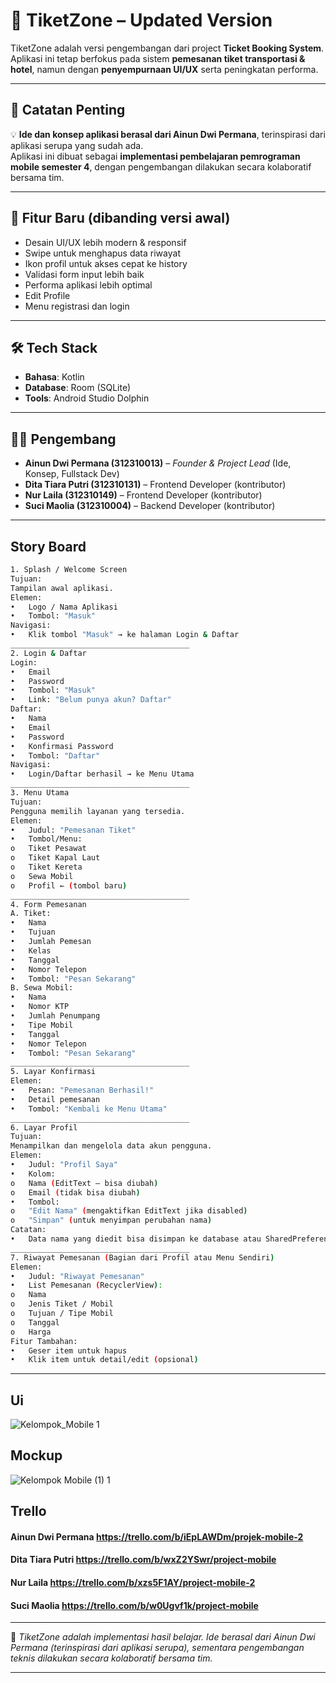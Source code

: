 # 🎫 TiketZone – Updated Version

TiketZone adalah versi pengembangan dari project **Ticket Booking System**.  
Aplikasi ini tetap berfokus pada sistem **pemesanan tiket transportasi & hotel**, namun dengan **penyempurnaan UI/UX** serta peningkatan performa.  

---

## 📌 Catatan Penting
💡 **Ide dan konsep aplikasi berasal dari Ainun Dwi Permana**, terinspirasi dari aplikasi serupa yang sudah ada.  
Aplikasi ini dibuat sebagai **implementasi pembelajaran pemrograman mobile semester 4**, dengan pengembangan dilakukan secara kolaboratif bersama tim.  

---

## 🚀 Fitur Baru (dibanding versi awal)
- Desain UI/UX lebih modern & responsif  
- Swipe untuk menghapus data riwayat  
- Ikon profil untuk akses cepat ke history  
- Validasi form input lebih baik  
- Performa aplikasi lebih optimal
- Edit Profile
- Menu registrasi dan login

---

## 🛠️ Tech Stack
- **Bahasa**: Kotlin  
- **Database**: Room (SQLite)  
- **Tools**: Android Studio Dolphin  

---

## 👨‍💻 Pengembang
- **Ainun Dwi Permana (312310013)** – *Founder & Project Lead* (Ide, Konsep, Fullstack Dev)  
- **Dita Tiara Putri (312310131)** – Frontend Developer (kontributor)  
- **Nur Laila (312310149)** – Frontend Developer (kontributor)  
- **Suci Maolia (312310004)** – Backend Developer (kontributor)  

---

## Story Board
```sh
1. Splash / Welcome Screen
Tujuan:
Tampilan awal aplikasi.
Elemen:
•	Logo / Nama Aplikasi
•	Tombol: "Masuk"
Navigasi:
•	Klik tombol "Masuk" → ke halaman Login & Daftar
________________________________________
2. Login & Daftar
Login:
•	Email
•	Password
•	Tombol: "Masuk"
•	Link: "Belum punya akun? Daftar"
Daftar:
•	Nama
•	Email
•	Password
•	Konfirmasi Password
•	Tombol: "Daftar"
Navigasi:
•	Login/Daftar berhasil → ke Menu Utama
________________________________________
3. Menu Utama
Tujuan:
Pengguna memilih layanan yang tersedia.
Elemen:
•	Judul: "Pemesanan Tiket"
•	Tombol/Menu:
o	Tiket Pesawat
o	Tiket Kapal Laut
o	Tiket Kereta
o	Sewa Mobil
o	Profil ← (tombol baru)
________________________________________
4. Form Pemesanan
A. Tiket:
•	Nama
•	Tujuan
•	Jumlah Pemesan
•	Kelas
•	Tanggal
•	Nomor Telepon
•	Tombol: "Pesan Sekarang"
B. Sewa Mobil:
•	Nama
•	Nomor KTP
•	Jumlah Penumpang
•	Tipe Mobil
•	Tanggal
•	Nomor Telepon
•	Tombol: "Pesan Sekarang"
________________________________________
5. Layar Konfirmasi
Elemen:
•	Pesan: "Pemesanan Berhasil!"
•	Detail pemesanan
•	Tombol: "Kembali ke Menu Utama"
________________________________________
6. Layar Profil
Tujuan:
Menampilkan dan mengelola data akun pengguna.
Elemen:
•	Judul: "Profil Saya"
•	Kolom:
o	Nama (EditText – bisa diubah)
o	Email (tidak bisa diubah)
•	Tombol:
o	"Edit Nama" (mengaktifkan EditText jika disabled)
o	"Simpan" (untuk menyimpan perubahan nama)
Catatan:
•	Data nama yang diedit bisa disimpan ke database atau SharedPreferences sesuai implementasi.
________________________________________
7. Riwayat Pemesanan (Bagian dari Profil atau Menu Sendiri)
Elemen:
•	Judul: "Riwayat Pemesanan"
•	List Pemesanan (RecyclerView):
o	Nama
o	Jenis Tiket / Mobil
o	Tujuan / Tipe Mobil
o	Tanggal
o	Harga
Fitur Tambahan:
•	Geser item untuk hapus
•	Klik item untuk detail/edit (opsional)


```

---

## Ui   
![Kelompok_Mobile 1](https://github.com/user-attachments/assets/38cba1be-c452-4080-9165-146621f2eeb8)  

## Mockup
![Kelompok Mobile (1) 1](https://github.com/user-attachments/assets/438703e1-cd40-4bbc-b97b-ed86ef5a9ba8)

## Trello  
#### Ainun Dwi Permana https://trello.com/b/iEpLAWDm/projek-mobile-2   
#### Dita Tiara Putri https://trello.com/b/wxZ2YSwr/project-mobile
#### Nur Laila https://trello.com/b/xzs5F1AY/project-mobile-2   
#### Suci Maolia https://trello.com/b/w0Ugvf1k/project-mobile 

---

📌 *TiketZone adalah implementasi hasil belajar. Ide berasal dari Ainun Dwi Permana (terinspirasi dari aplikasi serupa), sementara pengembangan teknis dilakukan secara kolaboratif bersama tim.*

---

